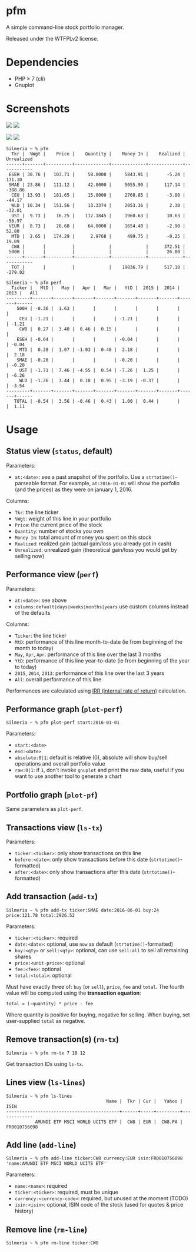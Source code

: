 # pfm

A simple command-line stock portfolio manager.

Released under the WTFPLv2 license.

# Dependencies

* PHP ≥ 7 (cli)
* Gnuplot

# Screenshots

![](./img/pf-relative.png) ![](./img/perf-absolute.png)

![](./img/pf-absolute.png) ![](./img/perf-relative.png)

~~~
Silmeria ~ % pfm
  Tkr |  %Wgt |    Price |    Quantity |    Money In |    Realized |  Unrealized
------+-------+----------+-------------+-------------+-------------+------------
 ESEH | 30.76 |   103.71 |     58.0000 |     5843.91 |       -5.24 |      171.10
 SMAE | 23.86 |   111.12 |     42.0000 |     5055.90 |      117.14 |     -388.86
  CEU | 13.93 |   181.65 |     15.0000 |     2768.85 |       -3.80 |      -44.17
  WLD | 10.34 |   151.56 |     13.3374 |     2053.36 |        2.30 |      -32.01
  UST |  9.73 |    16.25 |    117.1845 |     1960.63 |       10.63 |      -56.97
 VEUR |  8.73 |    26.68 |     64.0000 |     1654.40 |       -2.90 |       52.80
  MTD |  2.65 |   174.29 |      2.9768 |      499.75 |       -0.25 |       19.09
  CW8 |       |          |             |             |      372.51 |            
 500H |       |          |             |             |       26.80 |            
------+-------+----------+-------------+-------------+-------------+------------
  TOT |       |          |             |    19836.79 |      517.18 |     -279.02
~~~

~~~
Silmeria ~ % pfm perf
  Ticker |   MtD |   May |   Apr |   Mar |   YtD |  2015 |  2014 |  2013 |   All
---------+-------+-------+-------+-------+-------+-------+-------+-------+------
    500H | -0.36 |  1.63 |       |       |       |       |       |       |      
     CEU | -1.21 |       |       |       | -1.21 |       |       |       | -1.21
     CW8 |  0.27 |  3.40 |  0.46 |  0.15 |       |       |       |       |      
    ESEH | -0.04 |       |       |       | -0.04 |       |       |       | -0.04
     MTD |  0.28 |  1.07 | -1.03 |  0.48 |  2.18 |       |       |       |  2.18
    SMAE | -0.20 |       |       |       | -0.20 |       |       |       | -0.20
     UST | -1.71 |  7.46 | -4.55 |  0.54 | -7.26 |  1.25 |       |       | -6.26
     WLD | -1.26 |  3.44 |  0.18 |  0.95 | -3.19 | -0.37 |       |       | -3.54
---------+-------+-------+-------+-------+-------+-------+-------+-------+------
   TOTAL | -0.54 |  3.56 | -0.46 |  0.43 |  1.00 |  0.44 |       |       |  1.11
~~~

# Usage

## Status view (`status`, default)

Parameters:

* `at:<date>`: see a past snapshot of the portfolio. Use a
  `strtotime()`-parseable format. For example, `at:2016-01-01` will
  show the porfolio (and the prices) as they were on january 1, 2016.

Columns:

* `Tkr`: the line ticker
* `%Wgt`: weight of this line in your portfolio
* `Price`: the current price of the stock
* `Quantity`: number of stocks you own
* `Money In`: total amount of money you spent on this stock
* `Realized`: realized gain (actual gain/loss you already got in cash)
* `Unrealized`: unrealized gain (theoretical gain/loss you would get by selling now)

## Performance view (`perf`)

Parameters:

* `at:<date>`: see above
* `columns:default|days|weeks|months|years` use custom columns instead of the defaults

Columns:

* `Ticker`: the line ticker
* `MtD`: performance of this line month-to-date (ie from beginning of the month to today)
* `May`, `Apr`, `Apr`: performance of this line over the last 3 months
* `YtD`: performance of this line year-to-date (ie from beginning of the year to today)
* `2015`, `2014`, `2013`: performance of this line over the last 3 years
* `All`: overall performance of this line

Performances are calculated using [IRR (internal rate of
return)](https://en.wikipedia.org/wiki/Internal_rate_of_return)
calculation.

## Performance graph (`plot-perf`)

~~~
Silmeria ~ % pfm plot-perf start:2016-01-01
~~~

Parameters:

* `start:<date>`
* `end:<date>`
* `absolute:0|1`: default is relative (0), absolute will show buy/sell operations and overall portfolio value
* `raw:0|1`: if `1`, don't invoke `gnuplot` and print the raw data, useful if you want to use another tool to generate a chart

## Portfolio graph (`plot-pf`)

Same parameters as `plot-perf`.

## Transactions view (`ls-tx`)

Parameters:

* `ticker:<ticker>`: only show transactions on this line
* `before:<date>`: only show transactions before this date (`strtotime()`-formatted)
* `after:<date>`: only show transactions after this date (`strtotime()`-formatted)

## Add transaction (`add-tx`)

~~~
Silmeria ~ % pfm add-tx ticker:SMAE date:2016-06-01 buy:24 price:121.78 total:2926.52
~~~

Parameters:

* `ticker:<ticker>`: required
* `date:<date>`: optional, use `now` as default (`strtotime()`-formatted)
* `buy:<qty>` or `sell:<qty>`: optional, can use `sell:all` to sell all remaining shares
* `price:<unit-price>`: optional
* `fee:<fee>`: optional
* `total:<total>`: optional

Must have exactly three of: `buy` (or `sell`), `price`, `fee` and
`total`. The fourth value will be computed using the **transaction
equation**:

~~~
total = (-quantity) * price - fee
~~~

Where quantity is positive for buying, negative for selling. When
buying, set user-supplied `total` as negative.

## Remove transaction(s) (`rm-tx`)

~~~
Silmeria ~ % pfm rm-tx 7 10 12
~~~

Get transaction IDs using `ls-tx`.

## Lines view (`ls-lines`)

~~~
Silmeria ~ % pfm ls-lines        
                                      Name |  Tkr | Cur |   Yahoo |         ISIN
-------------------------------------------+------+-----+---------+-------------
           AMUNDI ETF MSCI WORLD UCITS ETF |  CW8 | EUR |  CW8.PA | FR0010756098
~~~

## Add line (`add-line`)

~~~
Silmeria ~ % pfm add-line ticker:CW8 currency:EUR isin:FR0010756098 'name:AMUNDI ETF MSCI WORLD UCITS ETF'
~~~

Parameters:

* `name:<name>`: required
* `ticker:<ticker>`: required, must be unique
* `currency:<currency-code>`: required, but unused at the moment (TODO)
* `isin:<isin>`: optional, ISIN code of the stock (used for quotes & price history)

## Remove line (`rm-line`)

~~~
Silmeria ~ % pfm rm-line ticker:CW8
~~~
